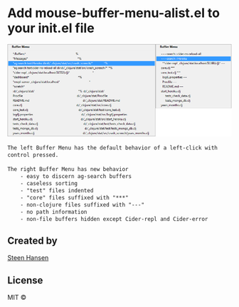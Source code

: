 
# Add mouse-buffer-menu-alist.el to your init.el file

 ![visual explanation](https://github.com/steenhansen/mouse-buffer-menu-alist.el/blob/master/buffer_menus.png)

	The left Buffer Menu has the default behavior of a left-click with control pressed.  

	The right Buffer Menu has new behavior
		- easy to discern ag-search buffers
		- caseless sorting
		- "test" files indented
		- "core" files suffixed with "***"
		- non-clojure files suffixed with "---"
		- no path information
		- non-file buffers hidden except Cider-repl and Cider-error 

## Created by

[Steen Hansen](https://github.com/steenhansen)

## License

MIT © 
